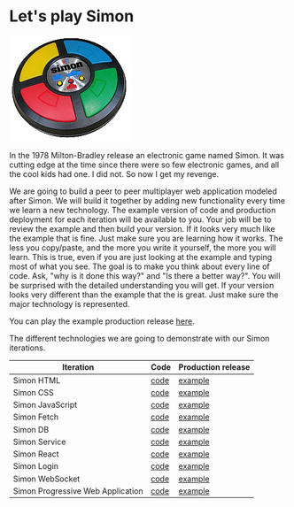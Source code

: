 # Let's play Simon

![Simon](simon.png)

In the 1978 Milton-Bradley release an electronic game named Simon. It was cutting edge at the time since there were so few electronic games, and all the cool kids had one. I did not. So now I get my revenge.

We are going to build a peer to peer multiplayer web application modeled after Simon. We will build it together by adding new functionality every time we learn a new technology. The example version of code and production deployment for each iteration will be available to you. Your job will be to review the example and then build your version. If it looks very much like the example that is fine. Just make sure you are learning how it works. The less you copy/paste, and the more you write it yourself, the more you will learn. This is true, even if you are just looking at the example and typing most of what you see. The goal is to make you think about every line of code. Ask, "why is it done this way?" and "Is there a better way?". You will be surprised with the detailed understanding you will get. If your version looks very different than the example that the is great. Just make sure the major technology is represented.

You can play the example production release [here](https://simon.cs260.click).

The different technologies we are going to demonstrate with our Simon iterations.

| Iteration                         | Code                                                                 | Production release                            |
| --------------------------------- | -------------------------------------------------------------------- | --------------------------------------------- |
| Simon HTML                        | [code](https://github.com/webprogramming260/simon-html#readme)       | [example](https://simon-html.cs260.com)       |
| Simon CSS                         | [code](https://github.com/webprogramming260/simon-css#readme)        | [example](https://simon-css.cs260.com)        |
| Simon JavaScript                  | [code](https://github.com/webprogramming260/simon-javascript#readme) | [example](https://simon-javascript.cs260.com) |
| Simon Fetch                       | [code](https://github.com/webprogramming260/simon-fetch#readme)      | [example](https://simon-fetch.cs260.com)      |
| Simon DB                          | [code](https://github.com/webprogramming260/simon-db#readme)         | [example](https://simon-db.cs260.com)         |
| Simon Service                     | [code](https://github.com/webprogramming260/simon-service#readme)    | [example](https://simon-service.cs260.com)    |
| Simon React                       | [code](https://github.com/webprogramming260/simon-react#readme)      | [example](https://simon-react.cs260.com)      |
| Simon Login                       | [code](https://github.com/webprogramming260/simon-login#readme)      | [example](https://simon-login.cs260.com)      |
| Simon WebSocket                   | [code](https://github.com/webprogramming260/simon-websocket#readme)  | [example](https://simon-websocket.cs260.com)  |
| Simon Progressive Web Application | [code](https://github.com/webprogramming260/simon-pwa#readme)        | [example](https://simon-pwa.cs260.com)        |
